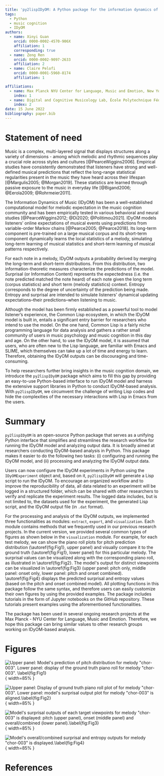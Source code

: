 ```yaml
---
title: 'py2lispIDyOM: A Python package for the information dynamics of music (IDyOM) model' 
tags:
  - Python  
  - music cognition 
  - IDyOM
authors:
  - name: Xinyi Guan 
    orcid: 0000-0002-4570-906X
    affiliation: 1
    corresponding: true
  - name: Zeng Ren 
    orcid: 0000-0002-9097-2633 
    affiliation: 2
  - name: Claire Pelofi 
    orcid: 0000-0001-5960-8174 
    affiliation: 1

affiliations:
  - name: Max Planck NYU Center for Language, Music and Emotion, New York, NY 10003 USA 
    index: 1
  - name: Digital and Cognitive Musicology Lab, École Polytechnique Fédérale de Lausanne, Lausanne, VD 1015 Switzerland
    index: 2
date: 15 June 2022 
bibliography: paper.bib
---
```


# Statement of need

Music is a complex, multi-layered signal that displays structures along a variety of dimensions - among which melodic and rhythmic sequences play a crucial role across styles and cultures [@PearceWiggins2006]. Empirical studies have consistently demonstrated that listeners have strong and well-defined musical predictions that reflect the long-range statistical regularities present in the music they have heard across their lifespan [@Margulis2005; @Morgan2019]. These statistics are learned through passive exposure to the music in everyday life [@Bigand2006; @Eerola2009; @Rohrmeier2011].

The Information Dynamics of Music (IDyOM) has been a well-established computational model for melodic expectation in the music cognition community and has been empirically tested in various behavioral and neural 
studies [@PearceWiggins2012; @Di2020; @Politimou2021]. IDyOM models listeners’ online expectations of musical events using predictions from variable-order Markov chains [@Pearce2005; @Pearce2018]. Its long-term component is pre-trained on a large musical corpus and its short-term component dynamically learns the local statistics of a melody, simulating long-term learning of musical statistics and short-term learning of musical patterns respectively.

For each note in a melody, IDyOM outputs a probability derived by merging the long-term and short-term distributions. From this distribution, two information-theoretic measures characterize the predictions of the model. Surprisal (or Information Content) represents the expectedness (i.e. the note predicted matched the note heard) of each note given the long term (corpus statistics) and short term (melody statistics) context. Entropy corresponds to the degree of uncertainty of the prediction being made. Entropy and surprisal are intended to simulate listeners' dynamical updating expectations–their predictions–when listening to music.

Although the model has been firmly established as a powerful tool to model listener’s experience, the Common Lisp ecosystem, in which the IDyOM model is built in, entails a significant entry barrier for researchers who intend to use the model. On the one hand, Common Lisp is a fairly niche programming language for data analysis and gathers a rather small community of users in music psychology and music cognition in this day and age. On the other hand, to use the IDyOM model, it is assumed that users, who are often new to the Lisp language, are familiar with Emacs and SLIME, which themselves can take up a lot of time and energy to learn. Therefore, obtaining the IDyOM outputs can be discouraging and time-consuming.

To help researchers further bring insights in the music cognition domain, we introduce the `py2lispIDyOM` package which aims to fill this gap by providing an easy-to-use Python-based interface to run IDyOM model and harness the extensive support libraries in Python to conduct IDyOM-based analysis. With `py2lispIDyOM`, we circumvent the challenge of writing Lisp codes and hide the complexities of the necessary interactions with Lisp in Emacs from the users.

# Summary

`py2lispIDyOM` is an open-source Python package that serves as a unifying Python interface that simplifies and
streamlines the research workflow for running the IDyOM model and analyzing output data. It is broadly aimed at researchers conducting IDyOM-based analysis in Python. This package makes it easier to do the following two tasks: (i) configuring and running the IDyOM model, and (ii) processing and analyzing the IDyOM output data.

Users can now configure the IDyOM experiments in Python using the `IDyOMExperiment` object and, based on
it, `py2lispIDyOM` will generate a Lisp script to run the IDyOM. To encourage an organized workflow and to improve the reproducibility of data, all data related to an experiment will be logged in a structured folder, which can be shared with other researchers to verify and replicate the experiment results. The logged data includes, but is not limited to, the datasets used for the experiment, the generated Lisp script, and the IDyOM output file (in `.dat` format).

For the processing and analysis of the IDyOM outputs, we implemented three functionalities as modules: `extract`, `export`, and `visualization`. Each module contains methods that we frequently used in our previous research projects. In the current version, we provided several common types of figures as shown below in the `visualization` module. For example, for each test melody, we can show the piano roll plots for pitch prediction distribution (\autoref{fig:Fig1}, upper panel) and visually compare it to the ground truth (\autoref{fig:Fig1}, lower panel) for this particular melody. The surprisal values can be visualized along with the corresponding piano roll, as illustrated in \autoref{fig:Fig2}. The model's output for distinct viewpoints can be visualized in \autoref{fig:Fig3} (upper panel: pitch only, middle panel: onset only, lower panel: pitch and onset combined).  \autoref{fig:Fig4} displays the predicted surprisal and entropy values (based on the pitch and onset combined model). All plotting functions in this package follow the same syntax, and therefore users can easily customize their own figures by using the provided examples. The package includes tutorials in the form of Jupyter notebooks on the GitHub repository. These tutorials present examples using the aforementioned functionalities.

The package has been used in several ongoing research projects at the Max Planck - NYU Center for Language, Music and Emotion. Therefore, we hope this package can bring similar values to other research groups working on IDyOM-based analysis.

# Figures
 
![Upper panel: Model's prediction of pitch distribution for melody "chor-003". Lower panel: display of the ground truth piano roll for melody "chor-003". \label{fig:Fig1}](figures/pitch-pred-chor-003.png){ width=85% }

![Upper panel: Display of ground truth piano roll plot of for melody "chor-003". Lower panel: model's surprisal output plot for melody "chor-003" is aligned.\label{fig:Fig2}](figures/groundtruth-surprisal-chor-003.png){ width=85% }

![Model's surprisal outputs of each target viewpoints for melody "chor-003" is displayed: pitch (upper panel), onset (middle panel) and overall/combined (lower panel).\label{fig:Fig3}](figures/all-surprisals-chor-003.png){ width=85% }

![Model's overall/combined surprisal and entropy outputs for melody "chor-003" is displayed.\label{fig:Fig4}](figures/surprisal-entropy-chor-003.png){ width=85% }

# References
